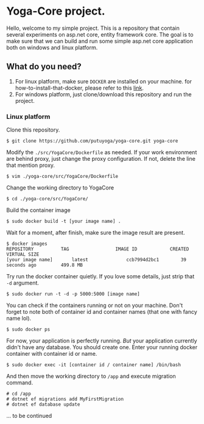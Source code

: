 # Yoga-Core project.

Hello, welcome to my simple project. This is a repository that contain several experiments on asp.net core, entity framework core. The goal is to make sure that we can build and run some simple asp.net core application both on windows and linux platform.

## What do you need?

1. For linux platform, make sure `DOCKER` are installed on your machine. for how-to-install-that-docker, please refer to this [link](https://docs.docker.com/engine/installation/linux/ubuntulinux/).
2. For windows platform, just clone/download this repository and run the project.

### Linux platform
Clone this repository.
```shell
$ git clone https://github.com/putuyoga/yoga-core.git yoga-core
```

Modify the `./src/YogaCore/Dockerfile` as needed. If your work environment are behind proxy, just change the proxy configuration. If not, delete the line that mention proxy.
```shell
$ vim ./yoga-core/src/YogaCore/Dockerfile
```

Change the working directory to YogaCore
```shell
$ cd ./yoga-core/src/YogaCore/
```

Build the container image
```shell
$ sudo docker build -t [your image name] .
```

Wait for a moment, after finish, make sure the image result are present.
```shell
$ docker images
REPOSITORY          TAG                 IMAGE ID            CREATED             VIRTUAL SIZE
[your image name]		latest              ccb7994d2bc1        39 seconds ago         499.8 MB
```

Try run the docker container quietly. If you love some details, just strip that `-d` argument.
```shell
$ sudo docker run -t -d -p 5000:5000 [image name]
```

You can check if the containers running or not on your machine. Don't forget to note both of container id and container names (that one with fancy name lol). 
```shell
$ sudo docker ps 
```

For now, your application is perfectly running. *But* your application currently didn't have any database. You should create one. Enter your running docker container with container id or name. 
```shell
$ sudo docker exec -it [container id / container name] /bin/bash
```

And then move the working directory to `/app` and execute migration command.
```shell
# cd /app
# dotnet ef migrations add MyFirstMigration
# dotnet ef database update
```


... to be continued